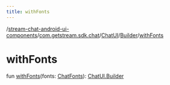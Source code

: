 ```yaml
---
title: withFonts
---
```

/[stream-chat-android-ui-components](../../../index.md)/[com.getstream.sdk.chat](../../index.md)/[ChatUI](../index.md)/[Builder](index.md)/[withFonts](withFonts.md)  
  
  
  
# withFonts  
fun [withFonts](withFonts.md)(fonts: [ChatFonts](../../../io.getstream.chat.android.ui.common.style/ChatFonts/index.md)): [ChatUI.Builder](index.md)
